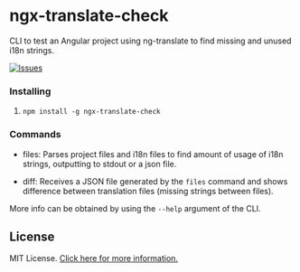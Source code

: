# ngx-translate-check
CLI to test an Angular project using ng-translate to find missing and unused i18n strings.

[![Issues](https://img.shields.io/github/issues-raw/FranciscoKnebel/ngx-translate-check.svg?style=flat-square)](https://github.com/FranciscoKnebel/ngx-translate-check/issues)

### Installing

1. `npm install -g ngx-translate-check`

### Commands

* files: Parses project files and i18n files to find amount of usage of i18n strings, outputting to stdout or a json file.

* diff: Receives a JSON file generated by the `files` command and shows difference between translation files (missing strings between files).

More info can be obtained by using the `--help` argument of the CLI.


## License
MIT License. [Click here for more information.](LICENSE.md)
